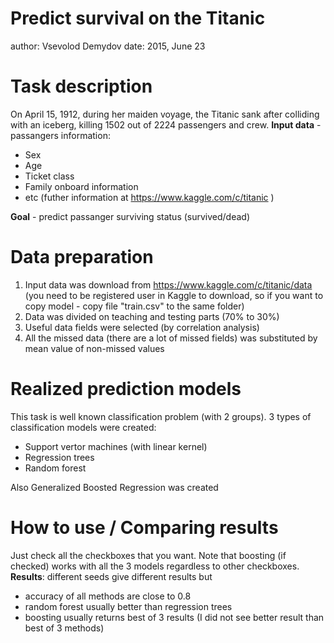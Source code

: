 Predict survival on the Titanic
========================================================
author: Vsevolod Demydov 
date: 2015, June 23

Task description
========================================================

On April 15, 1912, during her maiden voyage, the Titanic sank after colliding with an iceberg, killing 1502 out of 2224 passengers and crew.
__Input data__ - passangers information:

- Sex
- Age
- Ticket class
- Family onboard information
- etc (futher information at https://www.kaggle.com/c/titanic )

__Goal__ - predict passanger surviving status (survived/dead)

Data preparation
========================================================
1. Input data was download from https://www.kaggle.com/c/titanic/data (you need to be registered user in Kaggle to download, so if you want to copy model - copy file "train.csv" to the same folder)
2. Data was divided on teaching and testing parts (70% to 30%)
3. Useful data fields were selected (by correlation analysis)
4. All the missed data (there are a lot of missed fields) was substituted by mean value of non-missed values

Realized prediction models
========================================================
This task is well known classification problem (with 2 groups). 3 types of classification models were created:

- Support vertor machines (with linear kernel)
- Regression trees
- Random forest

Also Generalized Boosted Regression was created 

How to use / Comparing results
========================================================
Just check all the checkboxes that you want. Note that boosting (if checked) works with all the 3 models regardless to other checkboxes.
__Results__: different seeds give different results but
- accuracy of all methods are close to 0.8
- random forest usually better than regression trees
- boosting usually returns best of 3 results (I did not see better result than best of 3 methods)
